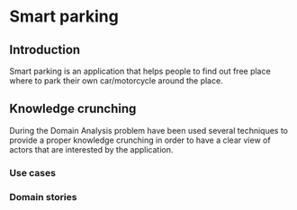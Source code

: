 # Smart parking
## Introduction
Smart parking is an application that helps people to find out free place where to park their own car/motorcycle around the place.

## Knowledge crunching
During the Domain Analysis problem have been used several techniques to provide a proper knowledge crunching in order to have a clear view of actors that are interested by the application.

### Use cases


### Domain stories
